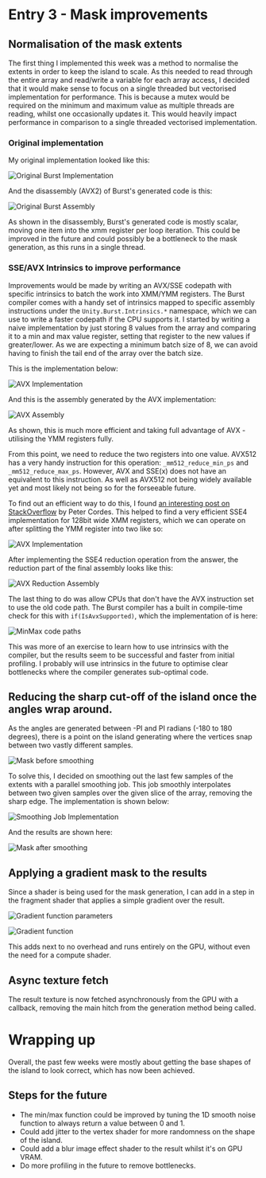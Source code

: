 # Entry 3 - Mask improvements
## Normalisation of the mask extents
The first thing I implemented this week was a method to normalise the extents in order to keep the island to scale.
As this needed to read through the entire array and read/write a variable for each array access,
I decided that it would make sense to focus on a single threaded but vectorised implementation for performance.
This is because a mutex would be required on the minimum and maximum value as multiple threads are reading,
whilst one occasionally updates it.
This would heavily impact performance in comparison to a single threaded vectorised implementation.

### Original implementation
My original implementation looked like this:

![Original Burst Implementation](./entry3/minmax_implementation.png)

And the disassembly (AVX2) of Burst's generated code is this:

![Original Burst Assembly](./entry3/minmax_disassembly.png)

As shown in the disassembly, Burst's generated code is mostly scalar,
moving one item into the xmm register per loop iteration.
This could be improved in the future and could possibly be a bottleneck to the mask generation,
as this runs in a single thread.

### SSE/AVX Intrinsics to improve performance
Improvements would be made by writing an AVX/SSE codepath with specific intrinsics to batch the work into XMM/YMM registers.
The Burst compiler comes with a handy set of intrinsics mapped to specific assembly instructions
under the `Unity.Burst.Intrinsics.*` namespace, which we can use to write a faster codepath if the CPU supports it.
I started by writing a naive implementation by just storing 8 values from the array and comparing it to a min and max value register,
setting that register to the new values if greater/lower.
As we are expecting a minimum batch size of 8, we can avoid having to finish the tail end of the array over the batch size.

This is the implementation below:

![AVX Implementation](./entry3/minmax_avx_base.png)

And this is the assembly generated by the AVX implementation:

![AVX Assembly](./entry3/minmax_avx_assembly.png)

As shown, this is much more efficient and taking full advantage of AVX - utilising the YMM registers fully.

From this point, we need to reduce the two registers into one value.
AVX512 has a very handy instruction for this operation: `_mm512_reduce_min_ps` and `_mm512_reduce_max_ps`.
However, AVX and SSE(x) does not have an equivalent to this instruction.
As well as AVX512 not being widely available yet and most likely not being so for the forseeable future.

To find out an efficient way to do this,
I found [an interesting post on StackOverflow](https://stackoverflow.com/a/35270026) by Peter Cordes.
This helped to find a very efficient SSE4 implementation for 128bit wide XMM registers,
which we can operate on after splitting the YMM register into two like so:

![AVX Implementation](./entry3/minmax_avx_split.png)

After implementing the SSE4 reduction operation from the answer, the reduction part of the final assembly looks like this:

![AVX Reduction Assembly](./entry3/minmax_avx_assembly_reduction.png)

The last thing to do was allow CPUs that don't have the AVX instruction set to use the old code path.
The Burst compiler has a built in compile-time check for this with `if(IsAvxSupported)`,
which the implementation of is here:

![MinMax code paths](./entry3/minmax_codepaths.png)

This was more of an exercise to learn how to use intrinsics with the compiler,
but the results seem to be successful and faster from initial profiling.
I probably will use intrinsics in the future to optimise clear bottlenecks where the compiler generates sub-optimal code.

## Reducing the sharp cut-off of the island once the angles wrap around.
As the angles are generated between -PI and PI radians (-180 to 180 degrees),
there is a point on the island generating where the vertices snap between two vastly different samples.

![Mask before smoothing](./entry3/smoothing_before.png)

To solve this, I decided on smoothing out the last few samples of the extents with a parallel smoothing job.
This job smoothly interpolates between two given samples over the given slice of the array, removing the sharp edge.
The implementation is shown below:

![Smoothing Job Implementation](./entry3/smoothjob.png)

And the results are shown here:

![Mask after smoothing](./entry3/smoothing_after.png)

## Applying a gradient mask to the results
Since a shader is being used for the mask generation,
I can add in a step in the fragment shader that applies a simple gradient over the result.

![Gradient function parameters](./entry3/gradient_params.png)

![Gradient function](./entry3/gradient_fragment.png)

This adds next to no overhead and runs entirely on the GPU, without even the need for a compute shader.

## Async texture fetch
The result texture is now fetched asynchronously from the GPU with a callback,
removing the main hitch from the generation method being called.

# Wrapping up
Overall, the past few weeks were mostly about getting the base shapes of the island to look correct,
which has now been achieved.

## Steps for the future
* The min/max function could be improved by tuning the 1D smooth noise function to always return a value between 0 and 1.
* Could add jitter to the vertex shader for more randomness on the shape of the island.
* Could add a blur image effect shader to the result whilst it's on GPU VRAM.
* Do more profiling in the future to remove bottlenecks.
